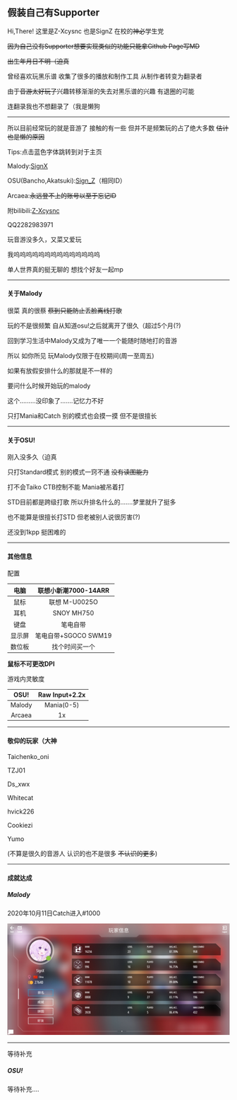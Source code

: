 
## 假装自己有Supporter

Hi,There! 这里是Z-Xcysnc 也是SignZ 在校的~~神必~~学生党

~~因为自己没有Supporter想要实现类似的功能只能拿Github Page写MD~~

~~出生年月日不明（迫真~~

曾经喜欢玩黑乐谱 收集了很多的播放和制作工具 从制作者转变为翻录者

由于~~音游太好玩了~~兴趣转移渐渐的失去对黑乐谱的兴趣 有退圈的可能

连翻录我也不想翻录了（我是懒狗

---

所以目前经常玩的就是音游了 接触的有一些 但并不是频繁玩的占了绝大多数 ~~估计也是懒的原因~~

Tips:点击蓝色字体跳转到对于主页

Malody:[SignX](http://m.mugzone.net/accounts/user/225816)

OSU(Bancho,Akatsuki):[Sign_Z](http://osu.ppy.sh/users/16233691)（相同ID）

Arcaea:~~永远登不上的账号以至于忘记ID~~

附bilibili:[Z-Xcysnc](https://space.bilibili.com/178555126?from=search&seid=6522109150022689042)

QQ2282983971

玩音游没多久，又菜又爱玩

我呜呜呜呜呜呜呜呜呜呜呜呜呜呜

单人世界真的挺无聊的 想找个好友一起mp

---

#### 关于Malody

很菜 真的很蔡 ~~蔡到只能防止丢脸离线打歌~~

玩的不是很频繁 自从知道osu!之后就离开了很久（超过5个月(?)

回到学习生活中Malody又成为了唯一一个能随时随地打的音游

所以 如你所见 玩Malody仅限于在校期间(周一至周五)

如果有放假安排什么的那就是不一样的 

要问什么时候开始玩的malody

这个.........没印象了.......记忆力不好

只打Mania和Catch 别的模式也会摸一摸 但不是很擅长

---

#### 关于OSU!

刚入没多久（迫真 

只打Standard模式 别的模式一窍不通 ~~没有读图能力~~

打不会Taiko CTB控制不能 Mania被吊着打

STD目前都是跨级打歌 所以升排名什么的.......梦里就升了挺多

也不能算是很擅长打STD 但老被别人说很厉害(?)

还没到1kpp 挺困难的

---

#### 其他信息

配置

|  电脑  | 联想小新潮7000-14ARR |
| :----: | :------------------: |
|  鼠标  |    联想 M-U0025O     |
|  耳机  |      SNOY MH750      |
|  键盘  |       笔电自带       |
| 显示屏 | 笔电自带+SGOCO SWM19 |
| 数位板 |    找个时间买一个    |

**鼠标不可更改DPI**

游戏内灵敏度

|  OSU!  | Raw Input+2.2x |
| :----: | :------------: |
| Malody |   Mania(0-5)   |
| Arcaea |       1x       |

---

#### 敬仰的玩家（大神

Taichenko_oni

TZJ01

Ds_xwx

Whitecat

hvick226

Cookiezi

Yumo

(不算是很久的音游人 认识的也不是很多 ~~不认识的更多~~)

---

#### 成就达成

##### Malody

2020年10月11日Catch进入#1000

![image](Screenshot_20201011-144019.jpg)

---

等待补充

##### OSU!

等待补充....
